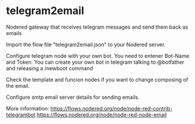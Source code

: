 # telegram2email
Nodered gateway that receives telegram messages and send them back as emails

Import the flow file "telegram2email.json" to your Nodered server.

Configure telegram node with your own bot. You need to entener Bot-Name and Token.
You can create your own bot in telegram talking to @botfather and releasing a /newboot command

Check the template and funcion nodes if you want to change composing of the email.

Configure smtp email server details for sending emails. 

More information:
https://flows.nodered.org/node/node-red-contrib-telegrambot
https://flows.nodered.org/node/node-red-node-email
